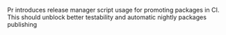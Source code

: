 Pr introduces release manager script usage for promoting packages in CI. This should unblock better testability and automatic nightly packages publishing